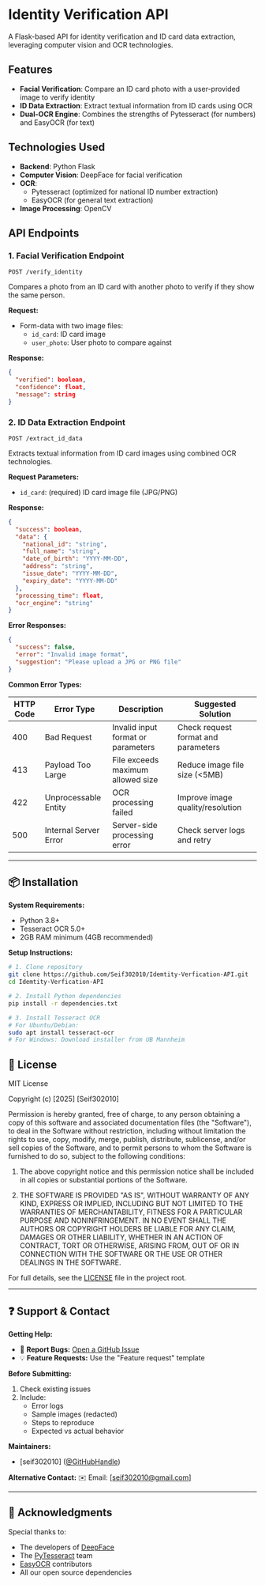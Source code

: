 # Identity Verification API

A Flask-based API for identity verification and ID card data extraction, leveraging computer vision and OCR technologies.

## Features

- **Facial Verification**: Compare an ID card photo with a user-provided image to verify identity
- **ID Data Extraction**: Extract textual information from ID cards using OCR
- **Dual-OCR Engine**: Combines the strengths of Pytesseract (for numbers) and EasyOCR (for text)

## Technologies Used

- **Backend**: Python Flask
- **Computer Vision**: DeepFace for facial verification
- **OCR**: 
  - Pytesseract (optimized for national ID number extraction)
  - EasyOCR (for general text extraction)
- **Image Processing**: OpenCV

## API Endpoints

### 1. Facial Verification Endpoint

`POST /verify_identity`

Compares a photo from an ID card with another photo to verify if they show the same person.

**Request:**
- Form-data with two image files:
  - `id_card`: ID card image
  - `user_photo`: User photo to compare against

**Response:**
```json
{
  "verified": boolean,
  "confidence": float,
  "message": string
}
```
### 2. ID Data Extraction Endpoint

`POST /extract_id_data`

Extracts textual information from ID card images using combined OCR technologies.

**Request Parameters:**
- `id_card`: (required) ID card image file (JPG/PNG)

**Response:**
```json
{
  "success": boolean,
  "data": {
    "national_id": "string",
    "full_name": "string",
    "date_of_birth": "YYYY-MM-DD",
    "address": "string",
    "issue_date": "YYYY-MM-DD",
    "expiry_date": "YYYY-MM-DD"
  },
  "processing_time": float,
  "ocr_engine": "string"
}
```

**Error Responses:**

```json
{
  "success": false,
  "error": "Invalid image format",
  "suggestion": "Please upload a JPG or PNG file"
}
```
**Common Error Types:**

| HTTP Code | Error Type               | Description                          | Suggested Solution                  |
|-----------|--------------------------|--------------------------------------|-------------------------------------|
| 400       | Bad Request              | Invalid input format or parameters   | Check request format and parameters |
| 413       | Payload Too Large        | File exceeds maximum allowed size    | Reduce image file size (<5MB)       |
| 422       | Unprocessable Entity     | OCR processing failed                | Improve image quality/resolution    |
| 500       | Internal Server Error    | Server-side processing error         | Check server logs and retry         |

---

## 📦 Installation

**System Requirements:**
- Python 3.8+
- Tesseract OCR 5.0+
- 2GB RAM minimum (4GB recommended)

**Setup Instructions:**
```bash
# 1. Clone repository
git clone https://github.com/Seif302010/Idemtity-Verfication-API.git
cd Idemtity-Verfication-API

# 2. Install Python dependencies
pip install -r dependencies.txt

# 3. Install Tesseract OCR
# For Ubuntu/Debian:
sudo apt install tesseract-ocr
# For Windows: Download installer from UB Mannheim
```

## 📜 License

MIT License

Copyright (c) [2025] [Seif302010]

Permission is hereby granted, free of charge, to any person obtaining a copy of this software and associated documentation files (the "Software"), to deal in the Software without restriction, including without limitation the rights to use, copy, modify, merge, publish, distribute, sublicense, and/or sell copies of the Software, and to permit persons to whom the Software is furnished to do so, subject to the following conditions:

1. The above copyright notice and this permission notice shall be included in all copies or substantial portions of the Software.

2. THE SOFTWARE IS PROVIDED "AS IS", WITHOUT WARRANTY OF ANY KIND, EXPRESS OR IMPLIED, INCLUDING BUT NOT LIMITED TO THE WARRANTIES OF MERCHANTABILITY, FITNESS FOR A PARTICULAR PURPOSE AND NONINFRINGEMENT. IN NO EVENT SHALL THE AUTHORS OR COPYRIGHT HOLDERS BE LIABLE FOR ANY CLAIM, DAMAGES OR OTHER LIABILITY, WHETHER IN AN ACTION OF CONTRACT, TORT OR OTHERWISE, ARISING FROM, OUT OF OR IN CONNECTION WITH THE SOFTWARE OR THE USE OR OTHER DEALINGS IN THE SOFTWARE.

For full details, see the [LICENSE](LICENSE) file in the project root.

---

## ❓ Support & Contact

**Getting Help:**
- 🐛 **Report Bugs:** [Open a GitHub Issue](https://github.com/Seif302010/Idemtity-Verfication-API/issues)
- 💡 **Feature Requests:** Use the "Feature request" template

**Before Submitting:**
1. Check existing issues
2. Include:
   - Error logs
   - Sample images (redacted)
   - Steps to reproduce
   - Expected vs actual behavior

**Maintainers:**
- [seif302010] ([@GitHubHandle](https://github.com/seif302010))

**Alternative Contact:**
✉️ Email: [seif302010@gmail.com]  

---

## 🙏 Acknowledgments

Special thanks to:
- The developers of [DeepFace](https://github.com/serengil/deepface)
- The [PyTesseract](https://github.com/madmaze/pytesseract) team
- [EasyOCR](https://github.com/JaidedAI/EasyOCR) contributors
- All our open source dependencies
